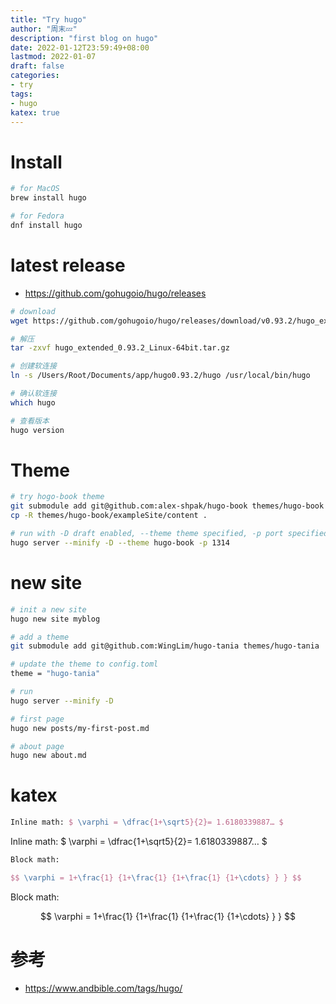 ```yaml
---
title: "Try hugo"
author: "周末💤"
description: "first blog on hugo"
date: 2022-01-12T23:59:49+08:00
lastmod: 2022-01-07
draft: false
categories:
- try
tags: 
- hugo
katex: true
---
```




# Install
```bash
# for MacOS
brew install hugo

# for Fedora
dnf install hugo
```

# latest release
* https://github.com/gohugoio/hugo/releases
```bash
# download
wget https://github.com/gohugoio/hugo/releases/download/v0.93.2/hugo_extended_0.93.2_Linux-64bit.tar.gz

# 解压
tar -zxvf hugo_extended_0.93.2_Linux-64bit.tar.gz

# 创建软连接
ln -s /Users/Root/Documents/app/hugo0.93.2/hugo /usr/local/bin/hugo

# 确认软连接
which hugo

# 查看版本
hugo version
```



# Theme
```bash
# try hogo-book theme
git submodule add git@github.com:alex-shpak/hugo-book themes/hugo-book
cp -R themes/hugo-book/exampleSite/content .

# run with -D draft enabled, --theme theme specified, -p port specified
hugo server --minify -D --theme hugo-book -p 1314
```

# new site
```bash
# init a new site
hugo new site myblog

# add a theme
git submodule add git@github.com:WingLim/hugo-tania themes/hugo-tania

# update the theme to config.toml
theme = "hugo-tania"

# run
hugo server --minify -D 

# first page
hugo new posts/my-first-post.md

# about page
hugo new about.md
```

# katex
```latex
Inline math: $ \varphi = \dfrac{1+\sqrt5}{2}= 1.6180339887… $
```

Inline math: $ \varphi = \dfrac{1+\sqrt5}{2}= 1.6180339887… $

```latex
Block math:

$$ \varphi = 1+\frac{1} {1+\frac{1} {1+\frac{1} {1+\cdots} } } $$
```

Block math:

$$ \varphi = 1+\frac{1} {1+\frac{1} {1+\frac{1} {1+\cdots} } } $$

# 参考
* https://www.andbible.com/tags/hugo/